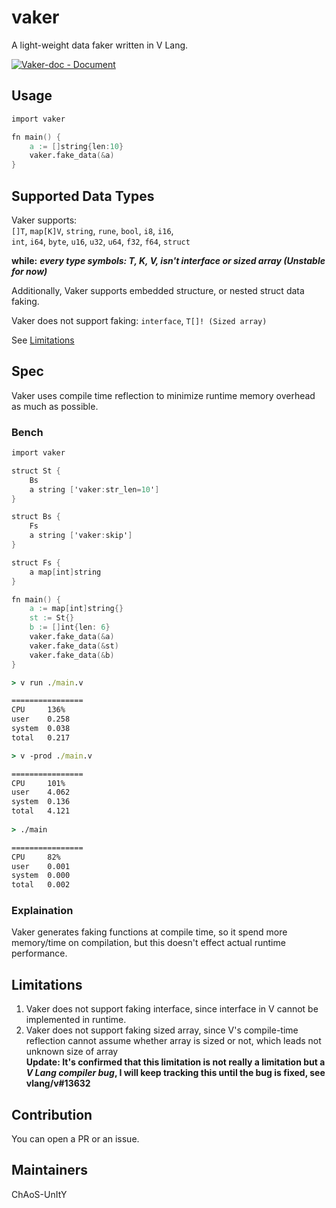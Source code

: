 # vaker
A light-weight data faker written in V Lang.

[![ Vaker-doc - Document](https://img.shields.io/badge/_Vaker--doc-Document-2ea44f?logo=V)](https://chaosunity.github.io/Vaker-doc/)

## Usage

```v
import vaker

fn main() {
    a := []string{len:10}
    vaker.fake_data(&a)
}
```

## Supported Data Types

Vaker supports:  
`[]T`, `map[K]V`, `string`, `rune`, `bool`, `i8`, `i16`,  
`int`, `i64`, `byte`, `u16`, `u32`, `u64`, `f32`, `f64`, `struct`

**while:**
***every type symbols: T, K, V, isn't interface or sized array (Unstable for now)***

Additionally, Vaker supports embedded structure, or nested struct data faking.

Vaker does not support faking:
`interface`, `T[]! (Sized array)`

See [Limitations](#limitations)

## Spec

Vaker uses compile time reflection to minimize runtime memory overhead as much as possible.

### Bench

```v
import vaker

struct St {
	Bs
	a string ['vaker:str_len=10']
}

struct Bs {
	Fs
	a string ['vaker:skip']
}

struct Fs {
	a map[int]string
}

fn main() {
	a := map[int]string{}
	st := St{}
	b := []int{len: 6}
	vaker.fake_data(&a)
	vaker.fake_data(&st)
	vaker.fake_data(&b)
}
```

```cmd
> v run ./main.v

================
CPU     136%
user    0.258
system  0.038
total   0.217
```

```cmd
> v -prod ./main.v

================
CPU     101%
user    4.062
system  0.136
total   4.121
     
> ./main

================
CPU     82%
user    0.001
system  0.000
total   0.002
```

### Explaination

Vaker generates faking functions at compile time, so it spend more memory/time on compilation, but this doesn't effect actual runtime performance.

## Limitations

1. Vaker does not support faking interface, since interface in V cannot be implemented in runtime.
2. Vaker does not support faking sized array, since V's compile-time reflection cannot assume whether array is sized or not, which leads not unknown size of array <br/> <b> Update: It's confirmed that this limitation is not really a **limitation** but a  *V Lang compiler bug*, I will keep tracking this until the bug is fixed, see vlang/v#13632 </b>

## Contribution

You can open a PR or an issue.

## Maintainers

ChAoS-UnItY
